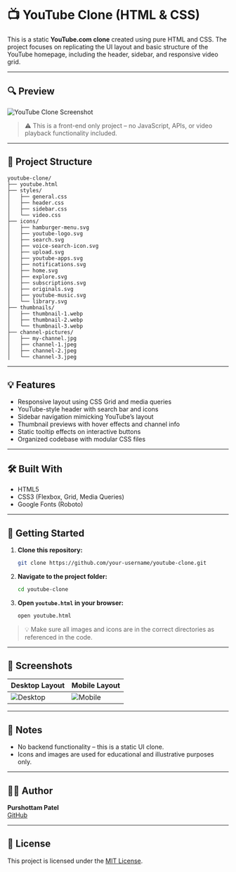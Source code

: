 # 📺 YouTube Clone (HTML & CSS)

This is a static **YouTube.com clone** created using pure HTML and CSS. The project focuses on replicating the UI layout and basic structure of the YouTube homepage, including the header, sidebar, and responsive video grid.

---

## 🔍 Preview

![YouTube Clone Screenshot](thumbnails/thumbnail-1.webp)

> ⚠️ This is a front-end only project – no JavaScript, APIs, or video playback functionality included.

---

## 📁 Project Structure

```
youtube-clone/
├── youtube.html
├── styles/
│   ├── general.css
│   ├── header.css
│   ├── sidebar.css
│   └── video.css
├── icons/
│   ├── hamburger-menu.svg
│   ├── youtube-logo.svg
│   ├── search.svg
│   ├── voice-search-icon.svg
│   ├── upload.svg
│   ├── youtube-apps.svg
│   ├── notifications.svg
│   ├── home.svg
│   ├── explore.svg
│   ├── subscriptions.svg
│   ├── originals.svg
│   ├── youtube-music.svg
│   └── library.svg
├── thumbnails/
│   ├── thumbnail-1.webp
│   ├── thumbnail-2.webp
│   └── thumbnail-3.webp
├── channel-pictures/
│   ├── my-channel.jpg
│   ├── channel-1.jpeg
│   ├── channel-2.jpeg
│   └── channel-3.jpeg
```

---

## 💡 Features

- Responsive layout using CSS Grid and media queries
- YouTube-style header with search bar and icons
- Sidebar navigation mimicking YouTube’s layout
- Thumbnail previews with hover effects and channel info
- Static tooltip effects on interactive buttons
- Organized codebase with modular CSS files

---

## 🛠️ Built With

- HTML5
- CSS3 (Flexbox, Grid, Media Queries)
- Google Fonts (Roboto)

---

## 🚀 Getting Started

1. **Clone this repository:**
   ```bash
   git clone https://github.com/your-username/youtube-clone.git
   ```

2. **Navigate to the project folder:**
   ```bash
   cd youtube-clone
   ```

3. **Open `youtube.html` in your browser:**
   ```bash
   open youtube.html
   ```

> 💡 Make sure all images and icons are in the correct directories as referenced in the code.

---

## 📸 Screenshots

| Desktop Layout | Mobile Layout |
|----------------|----------------|
| ![Desktop](thumbnails/thumbnail-2.webp) | ![Mobile](thumbnails/thumbnail-3.webp) |

---

## 📌 Notes

- No backend functionality – this is a static UI clone.
- Icons and images are used for educational and illustrative purposes only.

---

## 🧑‍💻 Author

**Purshottam Patel**  
[GitHub](https://github.com/Purshottam25)

---

## 📄 License

This project is licensed under the [MIT License](LICENSE).
